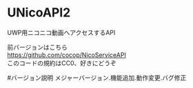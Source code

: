 # UNicoAPI2
UWP用ニコニコ動画へアクセスするAPI

前バージョンはこちら  
https://github.com/cocop/NicoServiceAPI  
このコードの規約はCC0、好きにどうぞ

#バージョン説明
メジャーバージョン.機能追加.動作変更.バグ修正
